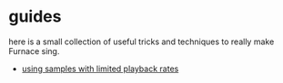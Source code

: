# guides

here is a small collection of useful tricks and techniques to really make Furnace sing.

- [using samples with limited playback rates](limited-samples.md)
